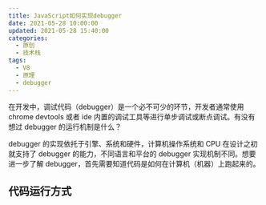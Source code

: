 ```yaml
---
title: JavaScript如何实现debugger
date: 2021-05-28 10:00:00
updated: 2021-05-28 15:40:00
categories:
  - 原创
  - 技术栈
tags:
  - V8
  - 原理
  - debugger
---
```


在开发中，调试代码（debugger）是一个必不可少的环节，开发者通常使用 chrome devtools 或者 ide 内置的调试工具等进行单步调试或断点调试。有没有想过 debugger 的运行机制是什么？

debugger 的实现依托于引擎、系统和硬件，计算机操作系统和 CPU 在设计之初就支持了 debugger 的能力，不同语言和平台的 debugger 实现机制不同。想要进一步了解 debugger，首先需要知道代码是如何在计算机（机器）上跑起来的。

## 代码运行方式
